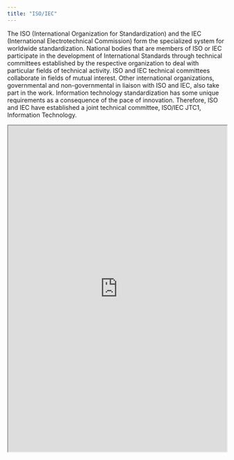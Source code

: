 ```yaml
---
title: "ISO/IEC"
---
```


The ISO (International Organization for Standardization) and the IEC (International Electrotechnical Commission) form the specialized system for worldwide standardization. National bodies that are members of ISO or IEC participate in the development of International Standards through technical committees established by the respective organization to deal with particular fields of technical activity. ISO and IEC technical committees collaborate in fields of mutual interest. Other international organizations, governmental and non-governmental in liaison with ISO and IEC, also take part in the work. Information technology standardization has some unique requirements as a consequence of the pace of innovation. Therefore, ISO and IEC have established a joint technical committee, ISO/IEC JTC1, Information Technology.

<iframe height="750" width="100%" src="https://ewelton.github.io/ktest/wiki.html#ISO/IEC"></iframe>
